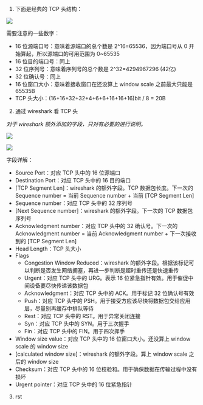 1. 下面是经典的 TCP 头结构：

![](https://raw.githubusercontent.com/hsxhr-10/picture/master/TCP头.png)

需要注意的一些数字：

- 16 位源端口号：意味着源端口的总个数是 2^16=65536，因为端口号从 0 开始算起，所以源端口的可用范围为 0~65535
- 16 位目的端口号：同上
- 32 位序列号：意味着序列号的总个数是 2^32=4294967296 (42亿)
- 32 位确认号：同上
- 16 位窗口大小：意味着接收窗口在还没算上 window scale 之前最大只能是 65535B
- TCP 头大小：(16+16+32+32+4+6+6+16+16+16)bit / 8 = 20B

2. 通过 wireshark 看 TCP 头

*对于 wireshark 额外添加的字段，只对有必要的进行说明。*

![](https://raw.githubusercontent.com/hsxhr-10/picture/master/从wireshark看tcp头1.png)

![](https://raw.githubusercontent.com/hsxhr-10/picture/master/从wireshark看tcp头2.png)

字段详解：

- Source Port：对应 TCP 头中的 16 位源端口
- Destination Port：对应 TCP 头中的 16 目的端口
- [TCP Segment Len]：wireshark 的额外字段。TCP 数据包长度。下一次的 Sequence number = 当前 Sequence number + 当前 [TCP Segment Len]
- Sequence number：对应 TCP 头中的 32 序列号
- [Next Sequence number]：wireshark 的额外字段。下一次的 TCP 数据包序列号
- Acknowledgment number：对应 TCP 头中的 32 确认号。下一次的 Acknowledgment number = 当前 Acknowledgment number + 下一次接收到的 [TCP Segment Len]
- Head Length：TCP 头大小
- Flags
  - Congestion Window Reduced：wireshark 的额外字段。根据该标记可以判断是否发生网络拥塞，再进一步判断是超时重传还是快速重传
  - Urgent：对应 TCP 头中的 URG。表示 16 位紧急指针有效。用于催促中间设备要尽快传递该数据包
  - Acknowledgment：对应 TCP 头中的 ACK。用于标记 32 位确认号有效
  - Push：对应 TCP 头中的 PSH。用于接受方应该尽快将数据包交给应用层，尽量别再缓存中排队等待
  - Rest：对应 TCP 头中的 RST。用于异常关闭连接
  - Syn：对应 TCP 头中的 SYN。用于三次握手
  - Fin：对应 TCP 头中的 FIN。用于四次挥手
- Window size value：对应 TCP 头中的 16 位窗口大小。还没算上 window scale 的 window size
- [calculated window size]：wireshark 的额外字段。算上 window scale 之后的 window size
- Checksum：对应 TCP 头中的 16 位校验和。用于确保数据在传输过程中没有损坏
- Urgent pointer：对应 TCP 头中的 16 位紧急指针

3. rst









